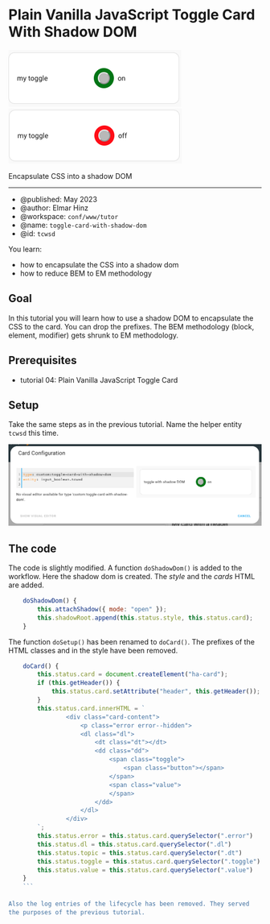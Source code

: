 # Plain Vanilla JavaScript Toggle Card With Shadow DOM

![toggle on](img/toggle-on.png)
![toggle off](img/toggle-off.png)

Encapsulate CSS into a shadow DOM

***

* @published: May 2023
* @author: Elmar Hinz
* @workspace: `conf/www/tutor`
* @name: `toggle-card-with-shadow-dom`
* @id: `tcwsd`

You learn:

* how to encapsulate the CSS into a shadow dom
* how to reduce BEM to EM methodology

## Goal

In this tutorial you will learn how to use a shadow DOM to encapsulate
the CSS to the card. You can drop the prefixes. The BEM methodology
(block, element, modifier) gets shrunk to EM methodology.

## Prerequisites

* tutorial 04: Plain Vanilla JavaScript Toggle Card

## Setup

Take the same steps as in the previous tutorial. Name the helper entity
`tcwsd` this time.

![configuration of the card](img/configuration.png)

## The code

The code is slightly modified. A function `doShadowDom()` is added to the
workflow. Here the shadow dom is created. The *style* and the *cards* HTML
are added.

```js
    doShadowDom() {
        this.attachShadow({ mode: "open" });
        this.shadowRoot.append(this.status.style, this.status.card);
    }
```

The function `doSetup()` has been renamed to `doCard()`. The prefixes
of the HTML classes and in the style have been removed.

```js
    doCard() {
        this.status.card = document.createElement("ha-card");
        if (this.getHeader()) {
            this.status.card.setAttribute("header", this.getHeader());
        }
        this.status.card.innerHTML = `
                <div class="card-content">
                    <p class="error error--hidden">
                    <dl class="dl">
                        <dt class="dt"></dt>
                        <dd class="dd">
                            <span class="toggle">
                                <span class="button"></span>
                            </span>
                            <span class="value">
                            </span>
                        </dd>
                    </dl>
                </div>
        `;
        this.status.error = this.status.card.querySelector(".error")
        this.status.dl = this.status.card.querySelector(".dl")
        this.status.topic = this.status.card.querySelector(".dt")
        this.status.toggle = this.status.card.querySelector(".toggle")
        this.status.value = this.status.card.querySelector(".value")
    }
    ```

Also the log entries of the lifecycle has been removed. They served
the purposes of the previous tutorial.
